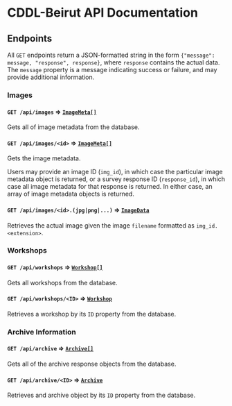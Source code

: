 # CDDL-Beirut API Documentation

## Endpoints
All `GET` endpoints return a JSON-formatted string in the form `{"message":
message, "response", response}`, where `response` contains the actual data. The
`message` property is a message indicating success or failure, and may provide
additional information. 

### Images

#### `GET /api/images` ⇒ [`ImageMeta[]`](../../models/ImageMeta.js)
Gets all of image metadata from the database.

#### `GET /api/images/<id>` ⇒ [`ImageMeta[]`](../../models/ImageMeta.js)

Gets the image metadata.

Users may provide an image ID (`img_id`), in which case the particular image
metadata object is returned, or a survey response ID (`response_id`), in which
case all image metadata for that response is returned. In either case, an array
of image metadata objects is returned.


#### `GET /api/images/<id>.(jpg|png|...)` ⇒ [`ImageData`](../../models/ImageData.js)
Retrieves the actual image given the image `filename` formatted as
`img_id.<extension>`. 



### Workshops
#### `GET /api/workshops` ⇒ [`Workshop[]`](../../models/Workshop.js)
Gets all workshops from the database.

#### `GET /api/workshops/<ID>` ⇒ [`Workshop`](../../models/Workshop.js)
Retrieves a workshop by its `ID` property from the database.

### Archive Information
#### `GET /api/archive` ⇒ [`Archive[]`](../../models/Archive.js)
Gets all of the archive response objects from the database.

#### `GET /api/archive/<ID>` ⇒ [`Archive`](../../models/Archive.js)
Retrieves and archive object by its `ID` property from the database.
